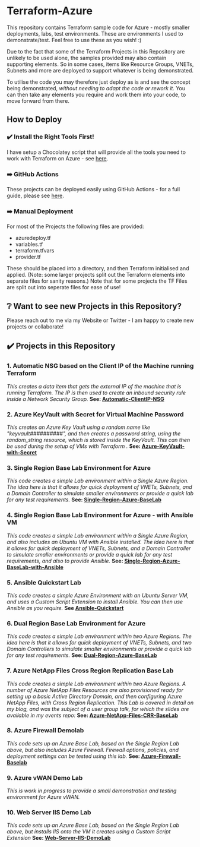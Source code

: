 # Terraform-Azure
This repository contains Terraform sample code for Azure -  mostly smaller deployments, labs, test environments. These are environments I used to demonstrate/test. Feel free to use these as you wish! :)

Due to the fact that some of the Terraform Projects in this Repository are unlikely to be used alone, the samples provided may also contain supporting elements. So in some cases, items like Resource Groups, VNETs, Subnets and more are deployed to support whatever is being demonstrated. 
  
To utilise the code you may therefore just deploy as is and see the concept being demonstrated,  *without needing to adapt the code or rework it.* You can then take any elements you require and work them into your code, to move forward from there. 

## How to Deploy

### :heavy_check_mark: Install the Right Tools First!

I have setup a Chocolatey script that will provide all the tools you need to work with Terraform on Azure - see [here](https://github.com/jakewalsh90/Terraform-Azure/blob/main/Chocolatey-Setup/TerraformApps.ps1).

### :arrow_right: GitHub Actions

These projects can be deployed easily using GitHub Actions - for a full guide, please see [here](https://github.com/jakewalsh90/Terraform-Azure/tree/main/GitHub-Actions-Deployment).

### :arrow_right: Manual Deployment
 
For most of the Projects the following files are provided:

- azuredeploy.tf
- variables.tf
- terraform.tfvars
- provider.tf

These should be placed into a directory, and then Terraform initialised and applied. (Note: some larger projects split out the Terraform elements into separate files for sanity reasons.) Note that for some projects the TF Files are split out into seperate files for ease of use!

## :grey_question: Want to see new Projects in this Repository?

Please reach out to me via my Website or Twitter - I am happy to create new projects or collaborate!

## :heavy_check_mark: Projects in this Repository

### 1. **Automatic NSG based on the Client IP of the Machine running Terraform**
*This creates a data item that gets the external IP of the machine that is running Terraform. The IP is then used to create an    inbound security rule inside a Network Security Group.* **See: [Automatic-ClientIP-NSG](https://github.com/jakewalsh90/Terraform-Azure/tree/main/Automatic-ClientIP-NSG)**

### 2. **Azure KeyVault with Secret for Virtual Machine Password**
*This creates an Azure Key Vault using a random name like "keyvault##########", and then creates a password string, using the random_string resource, which is stored inside the KeyVault. This can then be used during the setup of VMs with Terraform .* **See: [Azure-KeyVault-with-Secret](https://github.com/jakewalsh90/Terraform-Azure/tree/main/Azure-KeyVault-with-Secret)**

### 3. **Single Region Base Lab Environment for Azure**
*This code creates a simple Lab environment within a Single Azure Region. The idea here is that it allows for quick deployment of VNETs, Subnets, and a Domain Controller to simulate smaller environments or provide a quick lab for any test requirements.* **See: [Single-Region-Azure-BaseLab](https://github.com/jakewalsh90/Terraform-Azure/tree/main/Single-Region-Azure-BaseLab)**

### 4. **Single Region Base Lab Environment for Azure - with Ansible VM**
*This code creates a simple Lab environment within a Single Azure Region, and also includes an Ubuntu VM with Ansible installed. The idea here is that it allows for quick deployment of VNETs, Subnets, and a Domain Controller to simulate smaller environments or provide a quick lab for any test requirements, and also to provide Ansible.* **See: [Single-Region-Azure-BaseLab-with-Ansible](https://github.com/jakewalsh90/Terraform-Azure/tree/main/Single-Region-Azure-BaseLab-with-Ansible)**

### 5. **Ansible Quickstart Lab**
*This code creates a simple Azure Environment with an Ubuntu Server VM, and uses a Custom Script Extension to install Ansible. You can then use Ansible as you require.* **See [Ansible-Quickstart](https://github.com/jakewalsh90/Terraform-Azure/tree/main/Ansible-Quickstart)**

### 6. **Dual Region Base Lab Environment for Azure**
*This code creates a simple Lab environment within two Azure Regions. The idea here is that it allows for quick deployment of VNETs, Subnets, and two Domain Controllers to simulate smaller environments or provide a quick lab for any test requirements.* **See: [Dual-Region-Azure-BaseLab](https://github.com/jakewalsh90/Terraform-Azure/tree/main/Dual-Region-Azure-BaseLab)**

### 7. **Azure NetApp Files Cross Region Replication Base Lab**
*This code creates a simple Lab environment within two Azure Regions. A number of Azure NetApp Files Resources are also provisioned ready for setting up a basic Active Directory Domain, and then configuring Azure NetApp Files, with Cross Region Replication. This Lab is covered in detail on my blog, and was the subject of a user group talk, for which the slides are available in my events repo:* **See: [Azure-NetApp-Files-CRR-BaseLab](https://github.com/jakewalsh90/Terraform-Azure/tree/main/Azure-NetApp-Files-CRR-BaseLab)**

### 8. **Azure Firewall Demolab**
*This code sets up an Azure Base Lab, based on the Single Region Lab above, but also includes Azure Firewall. Firewall options, policies, and deployment settings can be tested using this lab.* **See: [Azure-Firewall-Baselab](https://github.com/jakewalsh90/Terraform-Azure/tree/main/Azure-Firewall-DemoLab)**

### 9. **Azure vWAN Demo Lab**
*This is work in progress to provide a small demonstration and testing environment for Azure vWAN.*

### 10. **Web Server IIS Demo Lab**
*This code sets up an Azure Base Lab, based on the Single Region Lab above, but installs IIS onto the VM it creates using a Custom Script Extension* **See: [Web-Server-IIS-DemoLab](https://github.com/jakewalsh90/Terraform-Azure/tree/main/Web-Server-IIS-DemoLab)**